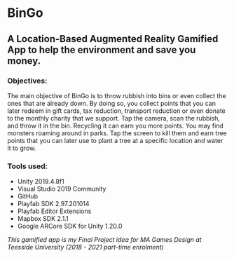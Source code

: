 # BinGo
## A Location-Based Augmented Reality Gamified App to help the environment and save you money.


### Objectives:
The main objective of BinGo is to throw rubbish into bins or even collect the ones that are already down. By doing so, you collect points that you can later redeem in gift cards, tax reduction, transport reduction or even donate to the monthly charity that we support. Tap the camera, scan the rubbish, and throw it in the bin. Recycling it can earn you more points. You may find monsters roaming around in parks. Tap the screen to kill them and earn tree points that you can later use to plant a tree at a specific location and water it to grow. 


### Tools used:
- Unity 2019.4.8f1
- Visual Studio 2019 Community
- GitHub
- Playfab SDK 2.97.201014
- Playfab Editor Extensions
- Mapbox SDK 2.1.1
- Google ARCore SDK for Unity 1.20.0


*This gamified app is my Final Project idea for MA Games Design at Teesside University (2018 - 2021 part-time enrolment)*
